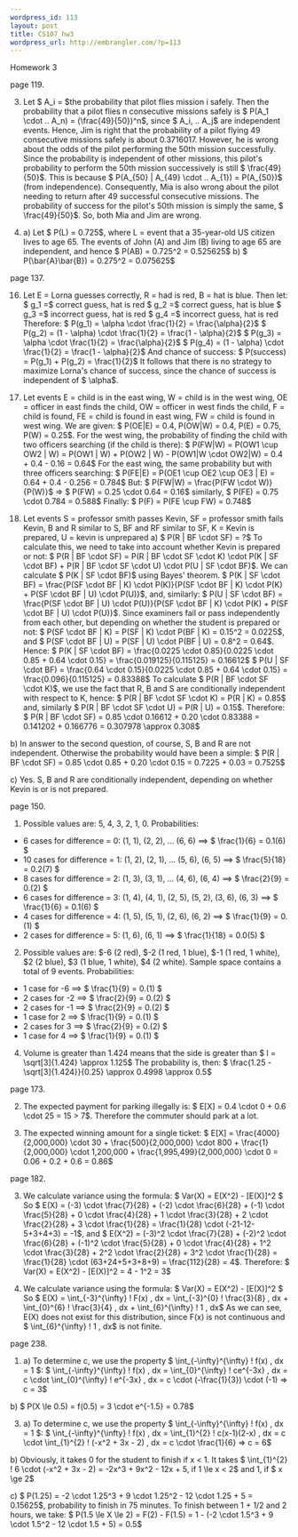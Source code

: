 ```yaml
--- 
wordpress_id: 113
layout: post
title: CS107 hw3
wordpress_url: http://embrangler.com/?p=113
---
```

Homework 3

page 119.

3) Let $ A_i = $the probability that pilot flies mission i safely.
Then the probability that a pilot flies n consecutive missions safely is $ P(A_1 \cdot .. A_n) = (\frac{49}{50})^n$, since $ A_i, .. A_j$ are independent events. Hence, Jim is right that the probability of a pilot flying 49 consecutive missions safely is about 0.3716017. However, he is wrong about the odds of the pilot performing the 50th mission successfully. Since the probability is independent of other missions, this pilot's probability to perform the 50th mission successively is still $ \frac{49}{50}$. This is because $ P(A_{50} | A_{49} \cdot .. A_{1}) = P(A_{50})$ (from independence). Consequently, Mia is also wrong about the pilot needing to return after 49 successful consecutive missions. The probability of success for the pilot's 50th mission is simply the same, $ \frac{49}{50}$. So, both Mia and Jim are wrong.

7) a) Let $ P(L) = 0.725$, where L = event that a 35-year-old US citizen lives to age 65. The events of John (A) and Jim (B) living to age 65 are independent, and hence $ P(AB) = 0.725^2 = 0.525625$
b) $ P(\bar{A}\bar{B}) = 0.275^2 = 0.075625$

page 137.

16) Let E = Lorna guesses correctly, R = had is red, B = hat is blue. Then let:
$ g_1 =$ correct guess, hat is red
$ g_2 =$ correct guess, hat is blue
$ g_3 =$ incorrect guess, hat is red
$ g_4 =$ incorrect guess, hat is red
Therefore:
$ P(g_1) = \alpha \cdot \frac{1}{2} = \frac{\alpha}{2}$
$ P(g_2) = (1 - \alpha) \cdot \frac{1}{2} = \frac{1 - \alpha}{2}$
$ P(g_3) = \alpha \cdot \frac{1}{2} = \frac{\alpha}{2}$
$ P(g_4) = (1 - \alpha) \cdot \frac{1}{2} = \frac{1 - \alpha}{2}$
And chance of success:
$ P(success) = P(g_1) + P(g_2) = \frac{1}{2}$
It follows that there is no strategy to maximize Lorna's chance of success, since the chance of success is independent of $ \alpha$.

17) Let events E = child is in the east wing, W = child is in the west wing, OE = officer in east finds the child, OW = officer in west finds the child, F = child is found, FE = child is found in east wing, FW = child is found in west wing. We are given:
$ P(OE|E) = 0.4, P(OW|W) = 0.4, P(E) = 0.75, P(W) = 0.25$.
For the west wing, the probability of finding the child with two officers searching (if the child is there):
$ P(FW|W) = P(OW1 \cup OW2 | W) = P(OW1 | W) + P(OW2 | W) - P(OW1|W \cdot OW2|W) = 0.4 + 0.4 - 0.16 = 0.64$
For the east wing, the same probability but with three officers searching:
$ P(FE|E) = P(OE1 \cup OE2 \cup OE3 | E) = 0.64 + 0.4 - 0.256 = 0.784$
But:
$ P(FW|W) = \frac{P(FW \cdot W)}{P(W)}$ => $ P(FW) = 0.25 \cdot 0.64 = 0.16$
similarly, $ P(FE) = 0.75 \cdot 0.784 = 0.588$
Finally:
$ P(F) = P(FE \cup FW) = 0.748$

19) Let events S = professor smith passes Kevin, SF = professor smith fails Kevin, B and R similar to S, BF and RF similar to SF, K = Kevin is prepared, U = kevin is unprepared
a) $ P(R | BF \cdot SF) = ?$
To calculate this, we need to take into account whether Kevin is prepared or not:
$ P(R | BF \cdot SF) = P(R | BF \cdot SF \cdot K) \cdot P(K | SF \cdot BF) + P(R | BF \cdot SF \cdot U) \cdot P(U | SF \cdot BF)$. We can calculate $ P(K | SF \cdot BF)$ using Bayes' theorem.
$ P(K | SF \cdot BF) = \frac{P(SF \cdot BF | K) \cdot P(K)}{P(SF \cdot BF | K) \cdot P(K) + P(SF \cdot BF | U) \cdot P(U)}$, and, similarly:
$ P(U | SF \cdot BF) = \frac{P(SF \cdot BF | U) \cdot P(U)}{P(SF \cdot BF | K) \cdot P(K) + P(SF \cdot BF | U) \cdot P(U)}$.
Since examiners fail or pass independently from each other, but depending on whether the student is prepared or not:
$ P(SF \cdot BF | K) = P(SF | K) \cdot P(BF | K) = 0.15^2 = 0.0225$, and
$ P(SF \cdot BF | U) = P(SF | U) \cdot P(BF | U) = 0.8^2 = 0.64$. Hence:
$ P(K | SF \cdot BF) = \frac{0.0225 \cdot 0.85}{0.0225 \cdot 0.85 + 0.64 \cdot 0.15} = \frac{0.019125}{0.115125} = 0.16612$
$ P(U | SF \cdot BF) = \frac{0.64 \cdot 0.15}{0.0225 \cdot 0.85 + 0.64 \cdot 0.15} = \frac{0.096}{0.115125} = 0.83388$
To calculate $ P(R | BF \cdot SF \cdot K)$, we use the fact that R, B and S are conditionally independent with respect to K, hence:
$ P(R | BF \cdot SF \cdot K) = P(R | K) = 0.85$ and, similarly
$ P(R | BF \cdot SF \cdot U) = P(R | U) = 0.15$.
Therefore:
$ P(R | BF \cdot SF) = 0.85 \cdot 0.16612 + 0.20 \cdot 0.83388 = 0.141202 + 0.166776 = 0.307978 \approx 0.308$

b) In answer to the second question, of course, S, B and R are not independent. Otherwise the probability would have been a simple:
$ P(R | BF \cdot SF) = 0.85 \cdot 0.85 + 0.20 \cdot 0.15 = 0.7225 + 0.03 = 0.7525$

c) Yes. S, B and R are conditionally independent, depending on whether Kevin is or is not prepared.


page 150.

1) Possible values are: 5, 4, 3, 2, 1, 0.
Probabilities:
* 6 cases for difference = 0: (1, 1), (2, 2), ... (6, 6) ==> $ \frac{1}{6} = 0.1(6) $
* 10 cases for difference = 1: (1, 2), (2, 1), ... (5, 6), (6, 5) ==> $ \frac{5}{18} = 0.2(7) $
* 8 cases for difference = 2: (1, 3), (3, 1), ... (4, 6), (6, 4) ==> $ \frac{2}{9} = 0.(2) $
* 6 cases for difference = 3: (1, 4), (4, 1), (2, 5), (5, 2), (3, 6), (6, 3) ==> $ \frac{1}{6} = 0.1(6) $
* 4 cases for difference = 4: (1, 5), (5, 1), (2, 6), (6, 2) ==> $ \frac{1}{9} = 0.(1) $
* 2 cases for difference = 5: (1, 6), (6, 1) ==> $ \frac{1}{18} = 0.0(5) $

2) Possible values are: $-6 (2 red), $-2 (1 red, 1 blue), $-1 (1 red, 1 white), $2 (2 blue), $3 (1 blue, 1 white), $4 (2 white). Sample space contains a total of 9 events.
Probabilities:
* 1 case for -6 ==> $ \frac{1}{9} = 0.(1) $
* 2 cases for -2 ==> $ \frac{2}{9} = 0.(2) $
* 2 cases for -1 ==> $ \frac{2}{9} = 0.(2) $
* 1 case for 2 ==> $ \frac{1}{9} = 0.(1) $
* 2 cases for 3 ==> $ \frac{2}{9} = 0.(2) $
* 1 case for 4 ==> $ \frac{1}{9} = 0.(1) $

4) Volume is greater than 1.424 means that the side is greater than $ l = \sqrt[3]{1.424} \approx 1.125$
The probability is, then:
$ \frac{1.25 - \sqrt[3]{1.424}}{0.25} \approx 0.4998 \approx 0.5$

page 173.

2) The expected payment for parking illegally is:
$ E[X] = 0.4 \cdot 0 + 0.6 \cdot 25 = 15 > 7$. Therefore the commuter should park at a lot.

3) The expected winning amount for a single ticket:
$ E[X] = \frac{4000}{2,000,000} \cdot 30 + \frac{500}{2,000,000} \cdot 800 + \frac{1}{2,000,000} \cdot 1,200,000 + \frac{1,995,499}{2,000,000} \cdot 0 = 0.06 + 0.2 + 0.6 = 0.86$


page 182.

3) We calculate variance using the formula: $ Var(X) = E(X^2) - [E(X)]^2 $
So $ E(X) = (-3) \cdot \frac{7}{28} + (-2) \cdot \frac{6}{28} + (-1) \cdot \frac{5}{28} + 0 \cdot \frac{4}{28} + 1 \cdot \frac{3}{28} + 2 \cdot \frac{2}{28} + 3 \cdot \frac{1}{28} = \frac{1}{28} \cdot (-21-12-5+3+4+3) = -1$, and
$ E(X^2) = (-3)^2 \cdot \frac{7}{28} + (-2)^2 \cdot \frac{6}{28} + (-1)^2 \cdot \frac{5}{28} + 0 \cdot \frac{4}{28} + 1^2 \cdot \frac{3}{28} + 2^2 \cdot \frac{2}{28} + 3^2 \cdot \frac{1}{28} = \frac{1}{28} \cdot (63+24+5+3+8+9) = \frac{112}{28} = 4$. Therefore:
$ Var(X) = E(X^2) - [E(X)]^2 = 4 - 1^2 = 3$

4) We calculate variance using the formula: $ Var(X) = E(X^2) - [E(X)]^2 $
So $ E(X) = \int_{-3}^{\infty} \! F(x) \, dx = \int_{-3}^{0} \! \frac{3}{8} \, dx + \int_{0}^{6} \! \frac{3}{4} \, dx + \int_{6}^{\infty} \! 1 \, dx$
As we can see, E(X) does not exist for this distribution, since F(x) is not continuous and $ \int_{6}^{\infty} \! 1 \, dx$ is not finite.

page 238.

1) a) To determine c, we use the property $ \int_{-\infty}^{\infty} \! f(x) \, dx = 1 $:
$ \int_{-\infty}^{\infty} \! f(x) \, dx = \int_{0}^{\infty} \! ce^{-3x} \, dx = c \cdot \int_{0}^{\infty} \! e^{-3x} \, dx = c \cdot (-\frac{1}{3}) \cdot (-1) => c = 3$

b) $ P(X \le 0.5) = f(0.5) = 3 \cdot e^{-1.5} = 0.78$

3) a) To determine c, we use the property $ \int_{-\infty}^{\infty} \! f(x) \, dx = 1 $:
$ \int_{-\infty}^{\infty} \! f(x) \, dx = \int_{1}^{2} \! c(x-1)(2-x) \, dx = c \cdot \int_{1}^{2} \! (-x^2 + 3x - 2) \, dx = c \cdot \frac{1}{6} => c = 6$

b) Obviously, it takes 0 for the student to finish if x < 1.
It takes $ \int_{1}^{2} \! 6 \cdot (-x^2 + 3x - 2) = -2x^3 + 9x^2 - 12x + 5, if 1 \le x < 2$ and 1, if $ x \ge 2$

c) $ P(1.25) = -2 \cdot 1.25^3 + 9 \cdot 1.25^2 - 12 \cdot 1.25 + 5 = 0.15625$, probability to finish in 75 minutes.
To finish between 1 + 1/2 and 2 hours, we take:
$ P(1.5 \le X \le 2) = F(2) - F(1.5) = 1 - (-2 \cdot 1.5^3 + 9 \cdot 1.5^2 - 12 \cdot 1.5 + 5) = 0.5$
